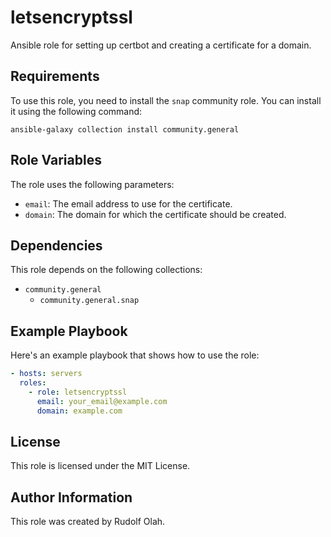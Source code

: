 letsencryptssl
=========

Ansible role for setting up certbot and creating a certificate for a domain.

Requirements
------------

To use this role, you need to install the `snap` community role. You can install it using the following command:

```shell
ansible-galaxy collection install community.general
```

Role Variables
--------------

The role uses the following parameters:

- `email`: The email address to use for the certificate.
- `domain`: The domain for which the certificate should be created.

Dependencies
------------

This role depends on the following collections:

- `community.general`
  - `community.general.snap`

Example Playbook
----------------

Here's an example playbook that shows how to use the role:

```yaml
- hosts: servers
  roles:
    - role: letsencryptssl
      email: your_email@example.com
      domain: example.com
```

License
-------

This role is licensed under the MIT License.

Author Information
------------------

This role was created by Rudolf Olah.
